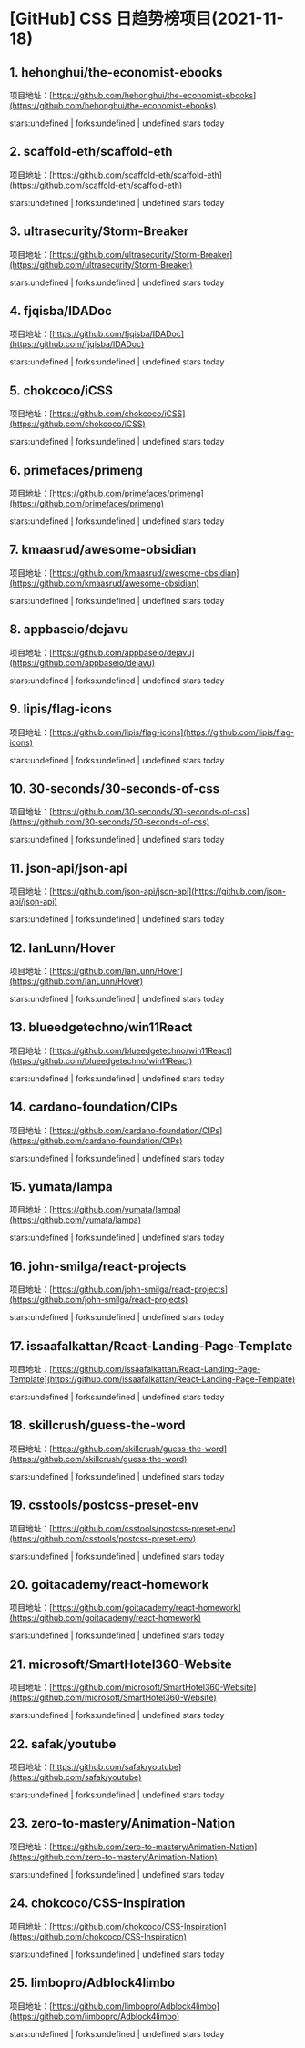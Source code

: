 # [GitHub] CSS 日趋势榜项目(2021-11-18)

## 1. hehonghui/the-economist-ebooks 

项目地址：[https://github.com/hehonghui/the-economist-ebooks](https://github.com/hehonghui/the-economist-ebooks)

stars:undefined | forks:undefined | undefined stars today 



## 2. scaffold-eth/scaffold-eth 

项目地址：[https://github.com/scaffold-eth/scaffold-eth](https://github.com/scaffold-eth/scaffold-eth)

stars:undefined | forks:undefined | undefined stars today 



## 3. ultrasecurity/Storm-Breaker 

项目地址：[https://github.com/ultrasecurity/Storm-Breaker](https://github.com/ultrasecurity/Storm-Breaker)

stars:undefined | forks:undefined | undefined stars today 



## 4. fjqisba/IDADoc 

项目地址：[https://github.com/fjqisba/IDADoc](https://github.com/fjqisba/IDADoc)

stars:undefined | forks:undefined | undefined stars today 



## 5. chokcoco/iCSS 

项目地址：[https://github.com/chokcoco/iCSS](https://github.com/chokcoco/iCSS)

stars:undefined | forks:undefined | undefined stars today 



## 6. primefaces/primeng 

项目地址：[https://github.com/primefaces/primeng](https://github.com/primefaces/primeng)

stars:undefined | forks:undefined | undefined stars today 



## 7. kmaasrud/awesome-obsidian 

项目地址：[https://github.com/kmaasrud/awesome-obsidian](https://github.com/kmaasrud/awesome-obsidian)

stars:undefined | forks:undefined | undefined stars today 



## 8. appbaseio/dejavu 

项目地址：[https://github.com/appbaseio/dejavu](https://github.com/appbaseio/dejavu)

stars:undefined | forks:undefined | undefined stars today 



## 9. lipis/flag-icons 

项目地址：[https://github.com/lipis/flag-icons](https://github.com/lipis/flag-icons)

stars:undefined | forks:undefined | undefined stars today 



## 10. 30-seconds/30-seconds-of-css 

项目地址：[https://github.com/30-seconds/30-seconds-of-css](https://github.com/30-seconds/30-seconds-of-css)

stars:undefined | forks:undefined | undefined stars today 



## 11. json-api/json-api 

项目地址：[https://github.com/json-api/json-api](https://github.com/json-api/json-api)

stars:undefined | forks:undefined | undefined stars today 



## 12. IanLunn/Hover 

项目地址：[https://github.com/IanLunn/Hover](https://github.com/IanLunn/Hover)

stars:undefined | forks:undefined | undefined stars today 



## 13. blueedgetechno/win11React 

项目地址：[https://github.com/blueedgetechno/win11React](https://github.com/blueedgetechno/win11React)

stars:undefined | forks:undefined | undefined stars today 



## 14. cardano-foundation/CIPs 

项目地址：[https://github.com/cardano-foundation/CIPs](https://github.com/cardano-foundation/CIPs)

stars:undefined | forks:undefined | undefined stars today 



## 15. yumata/lampa 

项目地址：[https://github.com/yumata/lampa](https://github.com/yumata/lampa)

stars:undefined | forks:undefined | undefined stars today 



## 16. john-smilga/react-projects 

项目地址：[https://github.com/john-smilga/react-projects](https://github.com/john-smilga/react-projects)

stars:undefined | forks:undefined | undefined stars today 



## 17. issaafalkattan/React-Landing-Page-Template 

项目地址：[https://github.com/issaafalkattan/React-Landing-Page-Template](https://github.com/issaafalkattan/React-Landing-Page-Template)

stars:undefined | forks:undefined | undefined stars today 



## 18. skillcrush/guess-the-word 

项目地址：[https://github.com/skillcrush/guess-the-word](https://github.com/skillcrush/guess-the-word)

stars:undefined | forks:undefined | undefined stars today 



## 19. csstools/postcss-preset-env 

项目地址：[https://github.com/csstools/postcss-preset-env](https://github.com/csstools/postcss-preset-env)

stars:undefined | forks:undefined | undefined stars today 



## 20. goitacademy/react-homework 

项目地址：[https://github.com/goitacademy/react-homework](https://github.com/goitacademy/react-homework)

stars:undefined | forks:undefined | undefined stars today 



## 21. microsoft/SmartHotel360-Website 

项目地址：[https://github.com/microsoft/SmartHotel360-Website](https://github.com/microsoft/SmartHotel360-Website)

stars:undefined | forks:undefined | undefined stars today 



## 22. safak/youtube 

项目地址：[https://github.com/safak/youtube](https://github.com/safak/youtube)

stars:undefined | forks:undefined | undefined stars today 



## 23. zero-to-mastery/Animation-Nation 

项目地址：[https://github.com/zero-to-mastery/Animation-Nation](https://github.com/zero-to-mastery/Animation-Nation)

stars:undefined | forks:undefined | undefined stars today 



## 24. chokcoco/CSS-Inspiration 

项目地址：[https://github.com/chokcoco/CSS-Inspiration](https://github.com/chokcoco/CSS-Inspiration)

stars:undefined | forks:undefined | undefined stars today 



## 25. limbopro/Adblock4limbo 

项目地址：[https://github.com/limbopro/Adblock4limbo](https://github.com/limbopro/Adblock4limbo)

stars:undefined | forks:undefined | undefined stars today 



